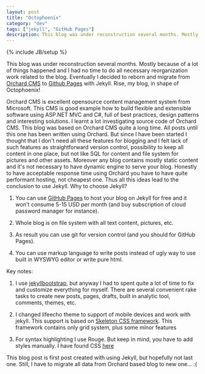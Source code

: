 ```yaml
---
layout: post
title: "Octophoenix"
category: "dev"
tags: ["jekyll", "GitHub Pages"]
description: This blog was under reconstruction several months. Mostly because of a lot of things happened and I had no time to do all necessary reorganisation work related to the blog. Eventually I decided to reborn and migrate from Orchard CMS to Github Pages with Jekyll. Rise, my blog, in shape of Octophoenix! 
---
```

{% include JB/setup %}

This blog was under reconstruction several months. Mostly because of a lot of things happened and I had no time to do all necessary reorganization work related to the blog. Eventually I decided to reborn and migrate from [Orchard CMS][orchard] to [Github Pages][gp] with Jekyll. Rise, my blog, in shape of Octophoenix! 

<!--more-->
Orchard CMS is excellent opensource content management system from Microsoft. This CMS is good example how to build flexible and extensible software using ASP.NET MVC and C#, full of best practices, design patterns and interesting solutions. I learnt a lot investigating source code of Orchard CMS. This blog was based on Orchard CMS quite a long time. All posts until this one has been written using Orchard. But since I have been started I thought that I don't need all these features for blogging and I felt lack of such features as straightforward version control, possibility to keep all content in one place, but not like SQL for content and file system for pictures and other assets. Moreover any blog contains mostly static content and it's not necessary to have dynamic engine to serve your blog. Honestly to have acceptable response time using Orchard you have to have quite performant hosting, not cheapest one. Thus all this ideas lead to the conclusion to use Jekyll. 
Why to choose Jekyll?

1. You can use [GitHub Pages][gpj] to host your blog on Jekyll for free and it won't consume 5-15 USD per month (and buy subscription of cloud password manager for instance).

2. Whole blog is on file system with all text content, pictures, etc.

3. As result you can use git for version control (and you should for GitHub Pages).

4. You can use markup language to write posts instead of ugly way to use built in WYSWYG editor or write pure html.

Key notes:

1. I use [jekyllbootstrap][jb], but anyway I had to spent quite a lot of time to fix and customize everything for myself. There are several convenient rake tasks to create new posts, pages, drafts, built in analytic tool, comments, themes, etc.

2. I changed lifeecho theme to support of mobile devices and work with jekyll. This support is based on [Skeleton CSS framework][skeleton]. This framework contains only grid system, plus some minor features

3. For syntax highlighting I use Rouge. But keep in mind, you have to add styles manually. I have found CSS [here][css]

This blog post is first post created with using Jekyll, but hopefully not last one. 
Still, I have to migrate all data from Orchard based blog to new one... :(

[orchard]: http://www.orchardproject.net/
[gp]: https://help.github.com/articles/what-are-github-pages
[gpj]: https://help.github.com/articles/using-jekyll-with-pages
[jb]: http://jekyllbootstrap.com
[skeleton]: http://www.getskeleton.com/
[css]: http://richleland.github.io/pygments-css/
